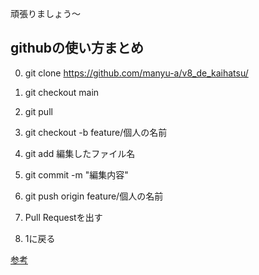 頑張りましょう～

## githubの使い方まとめ


0. git clone https://github.com/manyu-a/v8_de_kaihatsu/


1. git checkout main
1. git pull
1. git checkout -b feature/個人の名前
1. git add 編集したファイル名 
1. git commit -m "編集内容"
1. git push origin feature/個人の名前
1. Pull Requestを出す
1. 1に戻る  


[参考](https://qiita.com/siida36/items/880d92559af9bd245c34)
